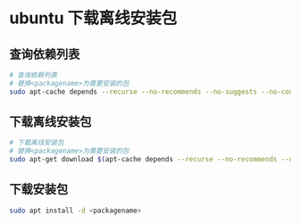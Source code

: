 # ubuntu 下载离线安装包

## 查询依赖列表

```bash
# 查询依赖列表
# 替换<packagename>为需要安装的包
sudo apt-cache depends --recurse --no-recommends --no-suggests --no-conflicts --no-breaks --no-replaces --no-enhances <packagename> | grep "^\w" | sort -u
```

## 下载离线安装包

```bash
# 下载离线安装包
# 替换<packagename>为需要安装的包
sudo apt-get download $(apt-cache depends --recurse --no-recommends --no-suggests --no-conflicts --no-breaks --no-replaces --no-enhances <packagename> | grep "^\w" | sort -u)
```

## 下载安装包

```bash
sudo apt install -d <packagename>
```
